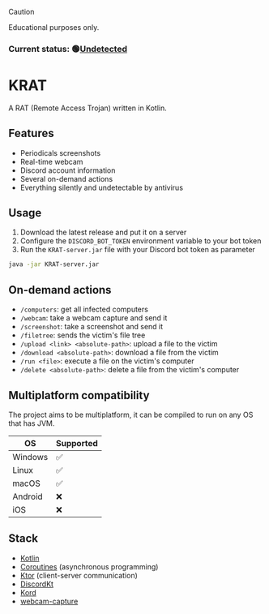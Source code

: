 > [!CAUTION]
> Educational purposes only.

### Current status: 🟢[Undetected](https://www.virustotal.com/gui/file/4010a8370f3473ba80ddc202cca45f5d310b344ed2e773989aff003cbea71495?nocache=1)

# KRAT

A RAT (Remote Access Trojan) written in Kotlin.

## Features
- Periodicals screenshots
- Real-time webcam
- Discord account information
- Several on-demand actions
- Everything silently and undetectable by antivirus

## Usage
1. Download the latest release and put it on a server
2. Configure the `DISCORD_BOT_TOKEN` environment variable to your bot token
3. Run the `KRAT-server.jar` file with your Discord bot token as parameter

```sh
java -jar KRAT-server.jar
```

## On-demand actions
- `/computers`: get all infected computers
- `/webcam`: take a webcam capture and send it
- `/screenshot`: take a screenshot and send it
- `/filetree`: sends the victim's file tree
- `/upload <link> <absolute-path>`: upload a file to the victim
- `/download <absolute-path>`: download a file from the victim
- `/run <file>`: execute a file on the victim's computer
- `/delete <absolute-path>`: delete a file from the victim's computer

[//]: # (3. The program will connect to your Discord bot and ask for configuration)

## Multiplatform compatibility
The project aims to be multiplatform, 
it can be compiled to run on any OS that has JVM.

| OS      | Supported |
|---------|-----------|
| Windows | ✅         |
| Linux   | ✅         |
| macOS   | ✅         |
| Android | ❌         |
| iOS     | ❌         |

## Stack
- [Kotlin](https://kotlinlang.org/)
- [Coroutines](https://github.com/Kotlin/kotlinx.coroutines) (asynchronous programming)
- [Ktor](https://ktor.io/) (client-server communication)
- [DiscordKt](https://github.com/DiscordKt/DiscordKt)
- [Kord](https://kordlib.github.io/kord/)
- [webcam-capture](https://github.com/sarxos/webcam-capture)